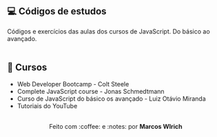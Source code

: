 ## :computer: Códigos de estudos
Códigos e exercícios das aulas dos cursos de JavaScript. Do básico ao avançado. 
<br><br>
## :notebook: Cursos
 - Web Developer Bootcamp - Colt Steele
 - Complete JavaScript course - Jonas Schmedtmann
 - Curso de JavaScript do básico os avançado - Luiz Otávio Miranda
 - Tutoriais do YouTube 
<br><br>
<div align="center">
  <p>Feito com :coffee: e :notes: por <strong>Marcos Wlrich</strong></p>
</div>